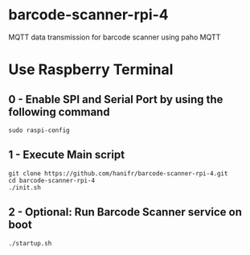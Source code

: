 # barcode-scanner-rpi-4
 MQTT data transmission for barcode scanner using paho MQTT
 # Use Raspberry Terminal

 ## 0 - Enable SPI and Serial Port by using the following command
```
sudo raspi-config
```

 ## 1 - Execute Main script
```
git clone https://github.com/hanifr/barcode-scanner-rpi-4.git
cd barcode-scanner-rpi-4
./init.sh
```

## 2 - Optional: Run Barcode Scanner service on boot
```
./startup.sh
```
